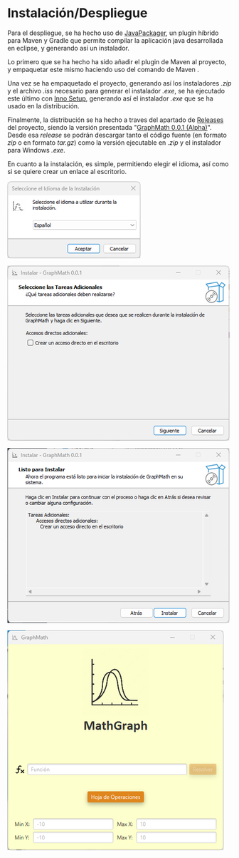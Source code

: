 # Instalación/Despliegue

Para el despliegue, se ha hecho uso de [JavaPackager](https://github.com/fvarrui/JavaPackager), un plugin híbrido para Maven y Gradle que permite compilar la aplicación java desarrollada en eclipse, y generando así un instalador.

Lo primero que se ha hecho ha sido añadir el plugin de Maven al proyecto, y empaquetar este mismo haciendo uso del comando de Maven <mvn package>.

Una vez se ha empaquetado el proyecto, generando así los instaladores *.zip* y el archivo *.iss* necesario para generar el instalador *.exe*, se ha ejecutado este último con [Inno Setup](https://jrsoftware.org/isinfo.php), generando así el instalador *.exe* que se ha usado en la distribución.

Finalmente, la distribución se ha hecho a traves del apartado de [Releases](https://github.com/eguerod/integracion-dam/releases) del proyecto, siendo la versión presentada "[GraphMath 0.0.1 (Alpha)](https://github.com/eguerod/integracion-dam/releases/tag/v.0.0.1_alpha)". Desde esa *release* se podrán descargar tanto el código fuente (en formato *zip* o en formato *tar.gz*) como la versión ejecutable en *.zip* y el instalador para Windows *.exe*.

En cuanto a la instalación, es simple, permitiendo elegir el idioma, así como si se quiere crear un enlace al escritorio.

![imgs\install\Idioma.png](imgs\install\Idioma.png)

![Acceso.png](imgs\install\Acceso.png)

![Listo.png](imgs\install\Listo.png)

![Ventana.png](imgs\install\Ventana.png)
